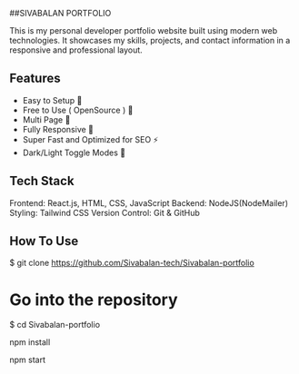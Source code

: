 ##SIVABALAN PORTFOLIO
         
  This is my personal developer portfolio website built using modern web technologies. It showcases my skills, projects, and contact information in a responsive and professional layout.
## Features
- Easy to Setup 💯
- Free to Use ( OpenSource ) 🥳
- Multi Page 💎
- Fully Responsive 🚀
- Super Fast and Optimized for SEO ⚡ 
- Dark/Light Toggle Modes 🤘
## Tech Stack
  Frontend: React.js, HTML, CSS, JavaScript
  Backend: NodeJS(NodeMailer)
  Styling: Tailwind CSS
  Version Control: Git & GitHub

## How To Use
$ git clone https://github.com/Sivabalan-tech/Sivabalan-portfolio

# Go into the repository

$ cd Sivabalan-portfolio

npm install

npm start
